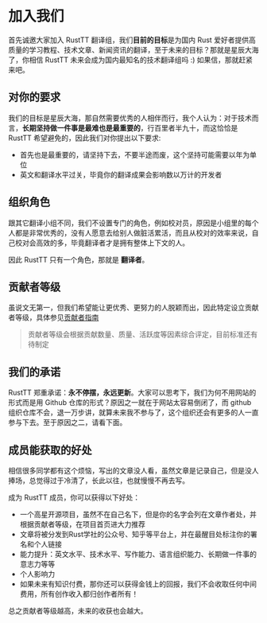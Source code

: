 # 加入我们
首先诚邀大家加入 RustTT 翻译组，我们**目前的目标**是为国内 Rust 爱好者提供高质量的学习教程、技术文章、新闻资讯的翻译，至于未来的目标？那就是星辰大海了，你相信 RustTT 未来会成为国内最知名的技术翻译组吗 :) 如果信，那就赶紧来吧。


## 对你的要求
我们的目标是星辰大海，那自然需要优秀的人相伴而行，我个人认为：对于技术而言，**长期坚持做一件事是最难也是最重要的**，行百里者半九十，而这恰恰是 RustTT 希望避免的，因此我们对你提出以下要求:

- 首先也是最重要的，请坚持下去，不要半途而废，这个坚持可能需要以年为单位
- 英文和翻译水平过关，毕竟你的翻译成果会影响数以万计的开发者

## 组织角色
跟其它翻译小组不同，我们不设置专门的角色，例如校对员，原因是小组里的每个人都是非常优秀的，没有人愿意去给别人做脏活累活，而且从校对的效率来说，自己校对会高效的多，毕竟翻译者才是拥有整体上下文的人。

因此 RustTT 只有一个角色，那就是 **翻译者**。


## 贡献者等级
虽说文无第一，但我们希望能让更优秀、更努力的人脱颖而出，因此特定设立贡献者等级，具体参见[贡献者指南](https://github.com/studyrs/RustTT/blob/main/贡献者指南.md#贡献者等级)

> 贡献者等级会根据贡献数量、质量、活跃度等因素综合评定，目前标准还有待制定


## 我们的承诺
RustTT 郑重承诺：**永不停摆，永远更新**。大家可以思考下，我们为何不用网站的形式而是用 Github 仓库的形式？原因之一就在于网站太容易倒闭了，而 github 组织仓库不会，退一万步讲，就算未来我不参与了，这个组织还会有更多的人一直参与下去。至于原因之二，请看下面。

## 成员能获取的好处
相信很多同学都有这个烦恼，写出的文章没人看，虽然文章是记录自己，但是没人捧场，总觉得过于冷清了，长此以往，也就慢慢不再去写。

成为 RustTT 成员，你可以获得以下好处：

- 一个高星开源项目，虽然不在自己名下，但是你的名字会列在文章作者处，并根据贡献者等级，在项目首页进大力推荐
- 文章将被分发到Rust学社的公众号、知乎等平台上，并在最醒目处标注你的署名和个人链接
- 能力提升：英文水平、技术水平、写作能力、语言组织能力、长期做一件事的意志力等等
- 个人影响力
- 如果未来有知识付费，那你还可以获得金钱上的回报，我们不会收取任何中间费用，所有创作收入都归创作者所有！

总之贡献者等级越高，未来的收获也会越大。
